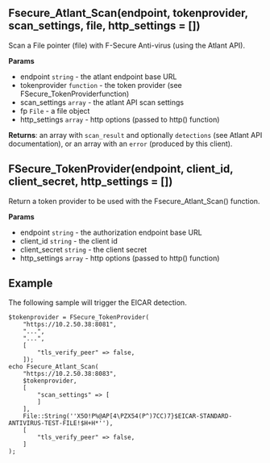 ## Fsecure_Atlant_Scan(endpoint, tokenprovider, scan_settings, file, http_settings = [])

Scan a File pointer (file) with F-Secure Anti-virus (using the Atlant API).

**Params**

- endpoint `string` - the atlant endpoint base URL
- tokenprovider `function` - the token provider (see FSecure_TokenProviderfunction)
- scan_settings `array` - the atlant API scan settings
- fp `File` - a file object
- http_settings `array` - http options (passed to http() function)

**Returns**: an array with ``scan_result`` and optionally ``detections`` (see Atlant API documentation), or an array with an ``error`` (produced by this client).

## FSecure_TokenProvider(endpoint, client_id, client_secret, http_settings = [])

Return a token provider to be used with the Fsecure_Atlant_Scan() function.

**Params**

- endpoint `string` - the authorization endpoint base URL
- client_id `string` - the client id
- client_secret `string` - the client secret
- http_settings `array` - http options (passed to http() function)

## Example

The following sample will trigger the EICAR detection.

```
$tokenprovider = FSecure_TokenProvider(
	"https://10.2.50.38:8081",
	"...",
	"...",
	[
		"tls_verify_peer" => false,
	]);
echo Fsecure_Atlant_Scan(
	"https://10.2.50.38:8083",
	$tokenprovider,
	[
		"scan_settings" => [
		]
	],
	File::String(''X5O!P%@AP[4\PZX54(P^)7CC)7}$EICAR-STANDARD-ANTIVIRUS-TEST-FILE!$H+H*''),
	[
		"tls_verify_peer" => false,
	]
);
```
